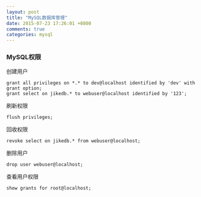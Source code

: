 ```yaml
---
layout: post
title: "MySQL数据库管理"
date: 2015-07-23 17:26:01 +0800
comments: true
categories: mysql
---
```


### MySQL权限
创建用户

	grant all privileges on *.* to dev@localhost identified by 'dev' with grant option;
	grant select on jikedb.* to webuser@localhost identified by '123';

刷新权限

	flush privileges;

回收权限

	revoke select on jikedb.* from webuser@localhost;
删除用户

	drop user webuser@localhost;
查看用户权限

	show grants for root@localhost;


